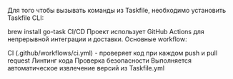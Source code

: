 Для того чтобы вызывать команды из Taskfile, необходимо установить Taskfile CLI:

brew install go-task
CI/CD
Проект использует GitHub Actions для непрерывной интеграции и доставки. Основные workflow:

CI (.github/workflows/ci.yml) - проверяет код при каждом push и pull request
Линтинг кода
Проверка безопасности
Выполняется автоматическое извлечение версий из Taskfile.yml